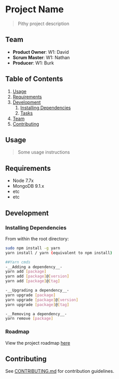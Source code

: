 # Project Name

> Pithy project description

## Team

  - __Product Owner__: W1: David
  - __Scrum Master__: W1: Nathan
  - __Producer__: W1: Burk

## Table of Contents

1. [Usage](#Usage)
1. [Requirements](#requirements)
1. [Development](#development)
    1. [Installing Dependencies](#installing-dependencies)
    1. [Tasks](#tasks)
1. [Team](#team)
1. [Contributing](#contributing)

## Usage

> Some usage instructions

## Requirements

- Node 7.7x
- MongoDB 9.1.x
- etc
- etc

## Development

### Installing Dependencies

From within the root directory:

```sh
sudo npm install -g yarn
yarn install / yarn (equivalent to npm install)

##Yarn cmds
-__Adding a dependency__-
yarn add [package]
yarn add [package]@[version]
yarn add [package]@[tag]

-__Upgrading a dependency__-
yarn upgrade [package]
yarn upgrade [package]@[version]
yarn upgrade [package]@[tag]

-__Removing a dependency__-
yarn remove [package]

```

### Roadmap

View the project roadmap [here](LINK_TO_PROJECT_ISSUES)


## Contributing

See [CONTRIBUTING.md](CONTRIBUTING.md) for contribution guidelines.
